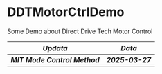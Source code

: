 # DDTMotorCtrlDemo
Some Demo about Direct Drive Tech Motor Control

|***Updata***|***Data***|
|------------|----------|
|***MIT Mode Control Method***|***2025-03-27***|
